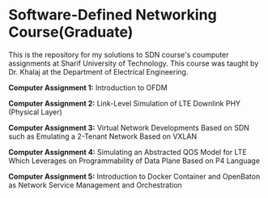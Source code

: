 # Software-Defined Networking Course(Graduate)

This is the repository for my solutions to SDN course's coumputer assignments at Sharif University of Technology. This course was taught by Dr. Khalaj at the Department of Electrical Engineering.

**Computer Assignment 1:** Introduction to OFDM

**Computer Assignment 2:** Link-Level Simulation of LTE Downlink PHY (Physical Layer)

**Computer Assignment 3:** Virtual Network Developments Based on SDN such as Emulating a 2-Tenant Network Based on VXLAN

**Computer Assignment 4:** Simulating an Abstracted QOS Model for LTE Which Leverages on Programmability of Data Plane Based on P4 Language

**Computer Assignment 5:** Introduction to Docker Container and OpenBaton as Network Service Management and Orchestration

